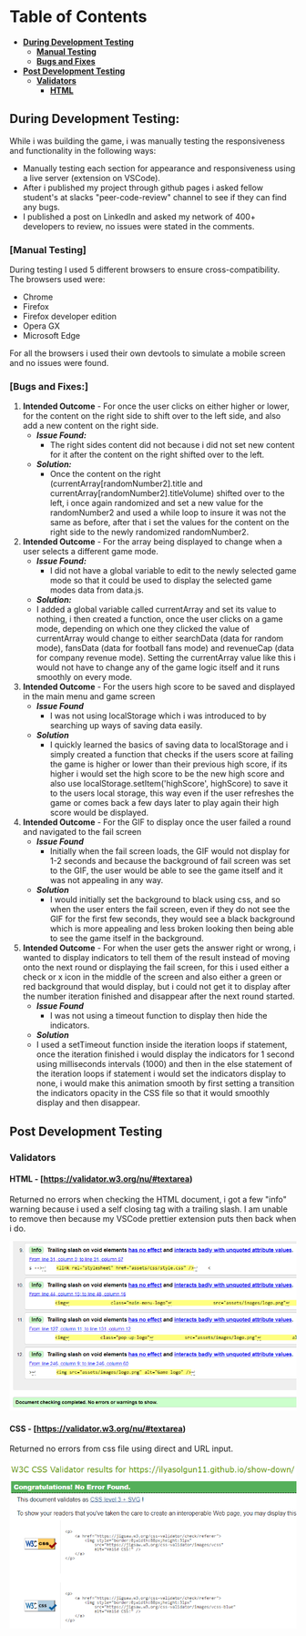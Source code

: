 # **Table of Contents**

- [**During Development Testing**](#during-development-testing)
  - [**Manual Testing**](#manual-testing)
  - [**Bugs and Fixes**](#bugs-and-fixes)
- [**Post Development Testing**](#post-development-testing)
  - [**Validators**](#validators)
    - [**HTML**](#html)

## **During Development Testing:** <a name="during-development-testing"></a>

While i was building the game, i was manually testing the responsiveness and functionality in the following ways:

- Manually testing each section for appearance and responsiveness using a live server (extension on VSCode).
- After i published my project through github pages i asked fellow student's at slacks "peer-code-review" channel to see if they can find any bugs.
- I published a post on LinkedIn and asked my network of 400+ developers to review, no issues were stated in the comments.

### [**Manual Testing**] <a name="manual-testing"></a>

During testing I used 5 different browsers to ensure cross-compatibility. The browsers used were:

- Chrome
- Firefox
- Firefox developer edition
- Opera GX
- Microsoft Edge

For all the browsers i used their own devtools to simulate a mobile screen and no issues were found.

### [**Bugs and Fixes:**] <a name="bugs-and-fixes"></a>

1. **Intended Outcome** - For once the user clicks on either higher or lower, for the content on the right side to shift over to the left side, and also add a new content on the right side.
   - **_Issue Found:_**
     - The right sides content did not because i did not set new content for it after the content on the right shifted over to the left.
   - **_Solution:_**
     - Once the content on the right (currentArray[randomNumber2].title and currentArray[randomNumber2].titleVolume) shifted over to the left, i once again randomized and set a new value for the randomNumber2 and used a while loop to insure it was not the same as before, after that i set the values for the content on the right side to the newly randomized randomNumber2.
1. **Intended Outcome** - For the array being displayed to change when a user selects a different game mode.
   - **_Issue Found:_**
     - I did not have a global variable to edit to the newly selected game mode so that it could be used to display the selected game modes data from data.js.
   - **_Solution:_**
   - I added a global variable called currentArray and set its value to nothing, i then created a function, once the user clicks on a game mode, depending on which one they clicked the value of currentArray would change to either searchData (data for random mode), fansData (data for football fans mode) and revenueCap (data for company revenue mode). Setting the currentArray value like this i would not have to change any of the game logic itself and it runs smoothly on every mode.
1. **Intended Outcome** - For the users high score to be saved and displayed in the main menu and game screen
   - **_Issue Found_**
     - I was not using localStorage which i was introduced to by searching up ways of saving data easily.
   - **_Solution_**
     - I quickly learned the basics of saving data to localStorage and i simply created a function that checks if the users score at failing the game is higher or lower than their previous high score, if its higher i would set the high score to be the new high score and also use localStorage.setItem('highScore', highScore) to save it to the users local storage, this way even if the user refreshes the game or comes back a few days later to play again their high score would be displayed.
1. **Intended Outcome** - For the GIF to display once the user failed a round and navigated to the fail screen
   - **_Issue Found_**
     - Initially when the fail screen loads, the GIF would not display for 1-2 seconds and because the background of fail screen was set to the GIF, the user would be able to see the game itself and it was not appealing in any way.
   - **_Solution_**
     - I would initially set the background to black using css, and so when the user enters the fail screen, even if they do not see the GIF for the first few seconds, they would see a black background which is more appealing and less broken looking then being able to see the game itself in the background.
1. **Intended Outcome** - For when the user gets the answer right or wrong, i wanted to display indicators to tell them of the result instead of moving onto the next round or displaying the fail screen, for this i used either a check or x icon in the middle of the screen and also either a green or red background that would display, but i could not get it to display after the number iteration finished and disappear after the next round started.
   - **_Issue Found_**
     - I was not using a timeout function to display then hide the indicators.
   - **_Solution_**
   - I used a setTimeout function inside the iteration loops if statement, once the iteration finished i would display the indicators for 1 second using milliseconds intervals (1000) and then in the else statement of the iteration loops if statement i would set the indicators display to none, i would make this animation smooth by first setting a transition the indicators opacity in the CSS file so that it would smoothly display and then disappear.

## **Post Development Testing** <a name="post-development-testing"></a>

### **Validators** <a name="validators"></a>

#### **HTML** <a name="html"></a> - [https://validator.w3.org/nu/#textarea)

Returned no errors when checking the HTML document, i got a few "info" warning because i used a self closing tag with a trailing slash. I am unable to remove then because my VSCode prettier extension puts then back when i do.

![HTML validator](assets/images/readme/show-down-html-validation.png)

#### **CSS** <a name="css"></a> - [https://validator.w3.org/nu/#textarea)

Returned no errors from css file using direct and URL input.

![CSS validator](assets/images/readme/show-down-css-validation.png)
